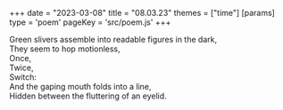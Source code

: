 +++
date = "2023-03-08"
title = "08.03.23"
themes = ["time"]
[params]
  type = 'poem'
  pageKey = 'src/poem.js'
+++

Green slivers assemble into readable figures in the dark,  
They seem to hop motionless,  
Once,  
Twice,  
Switch:  
And the gaping mouth folds into a line,  
Hidden between the fluttering of an eyelid.
